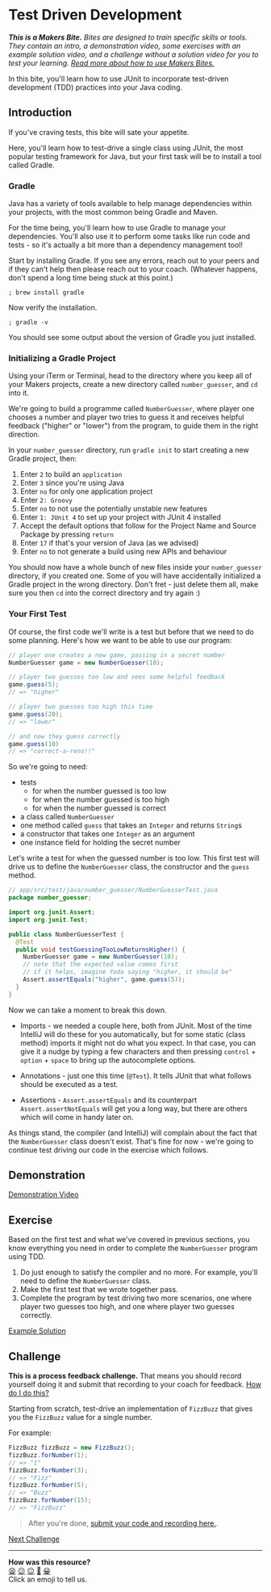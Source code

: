 # Test Driven Development

_**This is a Makers Bite.** Bites are designed to train specific skills or
tools. They contain an intro, a demonstration video, some exercises with an
example solution video, and a challenge without a solution video for you to test
your learning. [Read more about how to use Makers
Bites.](https://github.com/makersacademy/course/blob/main/labels/bites.md)_

In this bite, you'll learn how to use JUnit to incorporate test-driven 
development (TDD) practices into your Java coding.

## Introduction

If you've craving tests, this bite will sate your appetite.

Here, you'll learn how to test-drive a single class using JUnit, the most 
popular testing framework for Java, but your first task will be to install a 
tool called Gradle.

### Gradle

Java has a variety of tools available to help manage dependencies within your 
projects, with the most common being Gradle and Maven.

For the time being, you'll learn how to use Gradle to manage your dependencies. 
You'll also use it to perform some tasks like run code and tests - so it's 
actually a bit more than a dependency management tool!

Start by installing Gradle. If you see any errors, reach out to your peers and 
if they can't help then please reach out to your coach. (Whatever happens, 
don't spend a long time being stuck at this point.)

```shell
; brew install gradle
```

Now verify the installation.

```shell
; gradle -v
```

You should see some output about the version of Gradle you just installed.

### Initializing a Gradle Project

Using your iTerm or Terminal, head to the directory where you keep all of your 
Makers projects, create a new directory called `number_guesser`, and `cd` into 
it. 

We're going to build a programme called `NumberGuesser`, where player one
chooses a number and player two tries to guess it and receives helpful feedback
("higher" or "lower") from the program, to guide them in the right direction.

In your `number_guesser` directory, run `gradle init` to start creating a new 
Gradle project, then:

1. Enter `2` to build an `application`
2. Enter `3` since you're using Java
3. Enter `no` for only one application project
4. Enter `2: Groovy`
5. Enter `no` to not use the potentially unstable new features
6. Enter `1: JUnit 4` to set up your project with JUnit 4 installed
7. Accept the default options that follow for the Project Name and Source
   Package by pressing `return`
8. Enter `17` if that's your version of Java (as we advised)
9. Enter `no` to not generate a build using new APIs and behaviour

You should now have a whole bunch of new files inside your `number_guesser` 
directory, if you created one. Some of you will have accidentally initialized 
a Gradle project in the wrong directory. Don't fret - just delete them all, 
make sure you then `cd` into the correct directory and try again :)

### Your First Test

Of course, the first code we'll write is a test but before that we need to do 
some planning. Here's how we want to be able to use our program:

```java
// player one creates a new game, passing in a secret number
NumberGuesser game = new NumberGuesser(10);

// player two guesses too low and sees some helpful feedback
game.guess(5);
// => "higher"

// player two guesses too high this time
game.guess(20);
// => "lower"

// and now they guess correctly
game.guess(10)
// => "correct-a-reno!!"
```

So we're going to need:

* tests
  * for when the number guessed is too low
  * for when the number guessed is too high
  * for when the number guessed is correct
* a class called `NumberGuesser`
* one method called `guess` that takes an `Integer` and returns `String`s
* a constructor that takes one `Integer` as an argument
* one instance field for holding the secret number

Let's write a test for when the guessed number is too low. This first test will 
drive us to define the `NumberGuesser` class, the constructor and the `guess` 
method.

```java
// app/src/test/java/number_guesser/NumberGuesserTest.java
package number_guesser;

import org.junit.Assert;
import org.junit.Test;

public class NumberGuesserTest {
  @Test
  public void testGuessingTooLowReturnsHigher() {
    NumberGuesser game = new NumberGuesser(10);
    // note that the expected value comes first
    // if it helps, imagine Yoda saying "higher, it should be"
    Assert.assertEquals("higher", game.guess(5));
  }
}
```

Now we can take a moment to break this down.

* Imports - we needed a couple here, both from JUnit. Most of the time IntelliJ 
will do these for you automatically, but for some static (class method) 
imports it might not do what you expect. In that case, you can give it a nudge 
by typing a few characters and then pressing `control` + `option` + `space` to 
bring up the autocomplete options.

* Annotations - just one this time (`@Test`). It tells JUnit that what follows 
should be executed as a test.

* Assertions - `Assert.assertEquals` and its counterpart 
`Assert.assertNotEquals` will get you a long way, but there are others which
will come in handy later on.

As things stand, the compiler (and IntelliJ) will complain about the fact that 
the `NumberGuesser` class doesn't exist. That's fine for now - we're going to 
continue test driving our code in the exercise which follows.

## Demonstration

[Demonstration Video](https://youtu.be/YkF5apE0oLE)

## Exercise

Based on the first test and what we've covered in previous sections, you know 
everything you need in order to complete the `NumberGuesser` program using TDD.

1. Do just enough to satisfy the compiler and no more. For example, you'll need
to define the `NumberGuesser` class.
2. Make the first test that we wrote together pass.
3. Complete the program by test driving two more scenarios, one where player two
guesses too high, and one where player two guesses correctly.

[Example Solution](https://youtu.be/2h5FEr9uJVc)

## Challenge

**This is a process feedback challenge.** That means you should record yourself
doing it and submit that recording to your coach for feedback. [How do I do
this?](https://github.com/makersacademy/golden-square-in-python/blob/main/pills/process_feedback_challenges.md)

Starting from scratch, test-drive an implementation of `FizzBuzz` that gives 
you the `FizzBuzz` value for a single number.

For example:

```java
FizzBuzz fizzBuzz = new FizzBuzz();
fizzBuzz.forNumber(1);
// => "1"
fizzBuzz.forNumber(3);
// => "Fizz"
fizzBuzz.forNumber(5);
// => "Buzz"
fizzBuzz.forNumber(15);
// => "FizzBuzz"
```

> After you're done, [submit your code and recording here.](https://airtable.com/shrvo9ePjlwnaiLv5?prefill_Item=java_tdd).

[Next Challenge](14_spring_boot_bite.md)

<!-- BEGIN GENERATED SECTION DO NOT EDIT -->

---

**How was this resource?**  
[😫](https://airtable.com/shrUJ3t7KLMqVRFKR?prefill_Repository=makersacademy%2Fjava-fundamentals-with-intellij&prefill_File=bites%2F13_tdd_bite.md&prefill_Sentiment=😫) [😕](https://airtable.com/shrUJ3t7KLMqVRFKR?prefill_Repository=makersacademy%2Fjava-fundamentals-with-intellij&prefill_File=bites%2F13_tdd_bite.md&prefill_Sentiment=😕) [😐](https://airtable.com/shrUJ3t7KLMqVRFKR?prefill_Repository=makersacademy%2Fjava-fundamentals-with-intellij&prefill_File=bites%2F13_tdd_bite.md&prefill_Sentiment=😐) [🙂](https://airtable.com/shrUJ3t7KLMqVRFKR?prefill_Repository=makersacademy%2Fjava-fundamentals-with-intellij&prefill_File=bites%2F13_tdd_bite.md&prefill_Sentiment=🙂) [😀](https://airtable.com/shrUJ3t7KLMqVRFKR?prefill_Repository=makersacademy%2Fjava-fundamentals-with-intellij&prefill_File=bites%2F13_tdd_bite.md&prefill_Sentiment=😀)  
Click an emoji to tell us.

<!-- END GENERATED SECTION DO NOT EDIT -->
